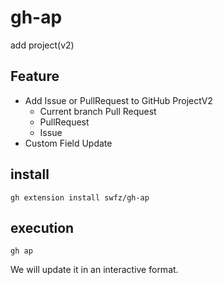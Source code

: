 # gh-ap

add project(v2)

## Feature
- Add Issue or PullRequest to GitHub ProjectV2
  - Current branch Pull Request
  - PullRequest
  - Issue
- Custom Field Update

## install

```shell
gh extension install swfz/gh-ap
```

## execution

```shell
gh ap
```

We will update it in an interactive format.
